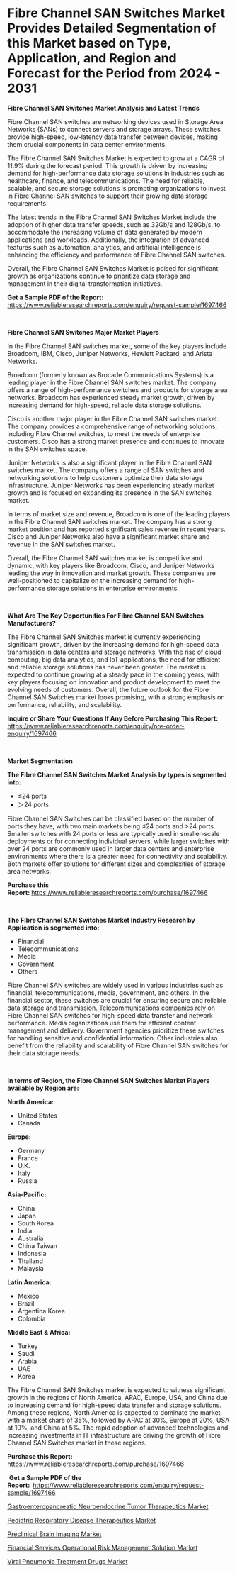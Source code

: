 <p><h1>Fibre Channel SAN Switches Market Provides Detailed Segmentation of this Market based on Type, Application, and Region and Forecast for the Period from 2024 - 2031</h1></p><p><strong>Fibre Channel SAN Switches Market Analysis and Latest Trends</strong></p>
<p><p>Fibre Channel SAN switches are networking devices used in Storage Area Networks (SANs) to connect servers and storage arrays. These switches provide high-speed, low-latency data transfer between devices, making them crucial components in data center environments.</p><p>The Fibre Channel SAN Switches Market is expected to grow at a CAGR of 11.9% during the forecast period. This growth is driven by increasing demand for high-performance data storage solutions in industries such as healthcare, finance, and telecommunications. The need for reliable, scalable, and secure storage solutions is prompting organizations to invest in Fibre Channel SAN switches to support their growing data storage requirements.</p><p>The latest trends in the Fibre Channel SAN Switches Market include the adoption of higher data transfer speeds, such as 32Gb/s and 128Gb/s, to accommodate the increasing volume of data generated by modern applications and workloads. Additionally, the integration of advanced features such as automation, analytics, and artificial intelligence is enhancing the efficiency and performance of Fibre Channel SAN switches.</p><p>Overall, the Fibre Channel SAN Switches Market is poised for significant growth as organizations continue to prioritize data storage and management in their digital transformation initiatives.</p></p>
<p><strong>Get a Sample PDF of the Report:&nbsp;</strong> <a href="https://www.reliableresearchreports.com/enquiry/request-sample/1697466">https://www.reliableresearchreports.com/enquiry/request-sample/1697466</a></p>
<p>&nbsp;</p>
<p><strong>Fibre Channel SAN Switches Major Market Players</strong></p>
<p><p>In the Fibre Channel SAN switches market, some of the key players include Broadcom, IBM, Cisco, Juniper Networks, Hewlett Packard, and Arista Networks.</p><p>Broadcom (formerly known as Brocade Communications Systems) is a leading player in the Fibre Channel SAN switches market. The company offers a range of high-performance switches and products for storage area networks. Broadcom has experienced steady market growth, driven by increasing demand for high-speed, reliable data storage solutions.</p><p>Cisco is another major player in the Fibre Channel SAN switches market. The company provides a comprehensive range of networking solutions, including Fibre Channel switches, to meet the needs of enterprise customers. Cisco has a strong market presence and continues to innovate in the SAN switches space.</p><p>Juniper Networks is also a significant player in the Fibre Channel SAN switches market. The company offers a range of SAN switches and networking solutions to help customers optimize their data storage infrastructure. Juniper Networks has been experiencing steady market growth and is focused on expanding its presence in the SAN switches market.</p><p>In terms of market size and revenue, Broadcom is one of the leading players in the Fibre Channel SAN switches market. The company has a strong market position and has reported significant sales revenue in recent years. Cisco and Juniper Networks also have a significant market share and revenue in the SAN switches market.</p><p>Overall, the Fibre Channel SAN switches market is competitive and dynamic, with key players like Broadcom, Cisco, and Juniper Networks leading the way in innovation and market growth. These companies are well-positioned to capitalize on the increasing demand for high-performance storage solutions in enterprise environments.</p></p>
<p>&nbsp;</p>
<p><strong>What Are The Key Opportunities For Fibre Channel SAN Switches Manufacturers?</strong></p>
<p><p>The Fibre Channel SAN Switches market is currently experiencing significant growth, driven by the increasing demand for high-speed data transmission in data centers and storage networks. With the rise of cloud computing, big data analytics, and IoT applications, the need for efficient and reliable storage solutions has never been greater. The market is expected to continue growing at a steady pace in the coming years, with key players focusing on innovation and product development to meet the evolving needs of customers. Overall, the future outlook for the Fibre Channel SAN Switches market looks promising, with a strong emphasis on performance, reliability, and scalability.</p></p>
<p><strong>Inquire or Share Your Questions If Any Before Purchasing This Report:</strong> <a href="https://www.reliableresearchreports.com/enquiry/pre-order-enquiry/1697466">https://www.reliableresearchreports.com/enquiry/pre-order-enquiry/1697466</a></p>
<p>&nbsp;</p>
<p><strong>Market Segmentation</strong></p>
<p><strong>The Fibre Channel SAN Switches Market Analysis by types is segmented into:</strong></p>
<p><ul><li>≤24 ports</li><li>＞24 ports</li></ul></p>
<p><p>Fibre Channel SAN Switches can be classified based on the number of ports they have, with two main markets being ≤24 ports and >24 ports. Smaller switches with 24 ports or less are typically used in smaller-scale deployments or for connecting individual servers, while larger switches with over 24 ports are commonly used in larger data centers and enterprise environments where there is a greater need for connectivity and scalability. Both markets offer solutions for different sizes and complexities of storage area networks.</p></p>
<p><strong>Purchase this Report:&nbsp;</strong><a href="https://www.reliableresearchreports.com/purchase/1697466">https://www.reliableresearchreports.com/purchase/1697466</a></p>
<p>&nbsp;</p>
<p><strong>The Fibre Channel SAN Switches Market Industry Research by Application is segmented into:</strong></p>
<p><ul><li>Financial</li><li>Telecommunications</li><li>Media</li><li>Government</li><li>Others</li></ul></p>
<p><p>Fibre Channel SAN switches are widely used in various industries such as financial, telecommunications, media, government, and others. In the financial sector, these switches are crucial for ensuring secure and reliable data storage and transmission. Telecommunications companies rely on Fibre Channel SAN switches for high-speed data transfer and network performance. Media organizations use them for efficient content management and delivery. Government agencies prioritize these switches for handling sensitive and confidential information. Other industries also benefit from the reliability and scalability of Fibre Channel SAN switches for their data storage needs.</p></p>
<p>&nbsp;</p>
<p><strong>In terms of Region, the Fibre Channel SAN Switches Market Players available by Region are:</strong></p>
<p>
    <p> <strong> North America: </strong>
        <ul>
            <li>United States</li>
            <li>Canada</li>
        </ul>
        </p> 
    <p> <strong> Europe: </strong>
        <ul>
            <li>Germany</li>
            <li>France</li>
            <li>U.K.</li>
            <li>Italy</li>
            <li>Russia</li>
        </ul>
        </p> 
    <p> <strong> Asia-Pacific: </strong>
        <ul>
            <li>China</li>
            <li>Japan</li>
            <li>South Korea</li>
            <li>India</li>
            <li>Australia</li>
            <li>China Taiwan</li>
            <li>Indonesia</li>
            <li>Thailand</li>
            <li>Malaysia</li>
        </ul>
        </p> 
    <p> <strong> Latin America: </strong>
        <ul>
            <li>Mexico</li>
            <li>Brazil</li>
            <li>Argentina Korea</li>
            <li>Colombia</li>
        </ul>
        </p> 
    <p> <strong> Middle East & Africa: </strong>
        <ul>
            <li>Turkey</li>
            <li>Saudi</li>
            <li>Arabia</li>
            <li>UAE</li>
            <li>Korea</li>
        </ul>
    </p>
    </p>
<p><p>The Fibre Channel SAN Switches market is expected to witness significant growth in the regions of North America, APAC, Europe, USA, and China due to increasing demand for high-speed data transfer and storage solutions. Among these regions, North America is expected to dominate the market with a market share of 35%, followed by APAC at 30%, Europe at 20%, USA at 10%, and China at 5%. The rapid adoption of advanced technologies and increasing investments in IT infrastructure are driving the growth of Fibre Channel SAN Switches market in these regions.</p></p>
<p><strong>Purchase this Report: </strong><a href="https://www.reliableresearchreports.com/purchase/1697466">https://www.reliableresearchreports.com/purchase/1697466</a></p>
<p>&nbsp;<strong>Get a Sample PDF of the Report:&nbsp;&nbsp;</strong><a href="https://www.reliableresearchreports.com/enquiry/request-sample/1697466">https://www.reliableresearchreports.com/enquiry/request-sample/1697466</a></p>
<p><strong></strong></p>
<p><p><a href="https://medium.com/@jackytorphy/gastroenteropancreatic-neuroendocrine-tumor-therapeutics-market-trends-and-market-analysis-b0f1813c3f9e">Gastroenteropancreatic Neuroendocrine Tumor Therapeutics Market</a></p><p><a href="https://medium.com/@jackytorphy/pediatric-respiratory-disease-therapeutics-market-research-report-its-history-and-forecast-2024-to-fc1f8409df3f">Pediatric Respiratory Disease Therapeutics Market</a></p><p><a href="https://medium.com/@shanelerde/preclinical-brain-imaging-market-furnishes-information-on-market-share-market-trends-and-market-bf5c21ca8b00">Preclinical Brain Imaging Market</a></p><p><a href="https://medium.com/@klebogdani/financial-services-operational-risk-management-solution-market-furnishes-information-on-market-e0239b1b268e">Financial Services Operational Risk Management Solution Market</a></p><p><a href="https://medium.com/@klebogdani/decoding-viral-pneumonia-treatment-drugs-market-metrics-market-share-trends-and-growth-patterns-a7fcb64b6345">Viral Pneumonia Treatment Drugs Market</a></p></p>